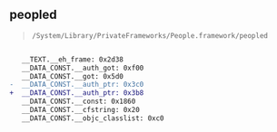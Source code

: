 ## peopled

> `/System/Library/PrivateFrameworks/People.framework/peopled`

```diff

   __TEXT.__eh_frame: 0x2d38
   __DATA_CONST.__auth_got: 0xf00
   __DATA_CONST.__got: 0x5d0
-  __DATA_CONST.__auth_ptr: 0x3c0
+  __DATA_CONST.__auth_ptr: 0x3b8
   __DATA_CONST.__const: 0x1860
   __DATA_CONST.__cfstring: 0x20
   __DATA_CONST.__objc_classlist: 0xc0

```
